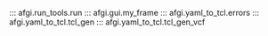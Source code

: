 ::: afgi.run_tools.run
::: afgi.gui.my_frame
::: afgi.yaml_to_tcl.errors
::: afgi.yaml_to_tcl.tcl_gen
::: afgi.yaml_to_tcl.tcl_gen_vcf
